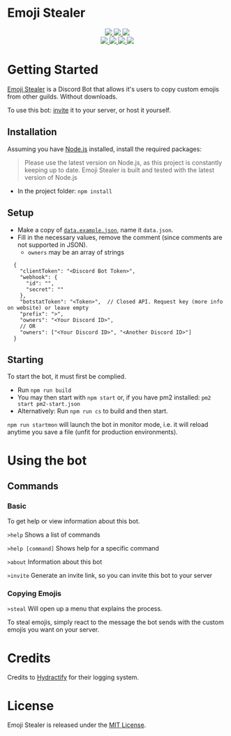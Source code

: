 # Emoji Stealer
<div>
	<p align="center">
		<a href="https://github.com/TMUniversal/Emoji-Stealer/blob/stable/package.json#L3">
			<img src="https://img.shields.io/badge/Emoji_Stealer-v0.1.3-c4c4c4.svg?style=flat" />
		</a>
		<a href="https://tmuniversal.eu/discord">
			<img src="https://img.shields.io/discord/727551682090762280.svg?style=flat&logo=discord">
		</a>
		<a href="https://tmuniversal.eu/redirect/patreon">
			<img src="https://img.shields.io/badge/Patreon-support_me-fa6956.svg?style=flat&logo=patreon" />
		</a>
		<br />
		<a href="https://github.com/TMUniversal/Emoji-Stealer/actions">
			<img src="https://github.com/TMUniversal/Emoji-Stealer/workflows/Test/badge.svg" />
		</a>
		<a href="https://github.com/TMUniversal/Emoji-Stealer/issues">
			<img src="https://img.shields.io/github/issues/TMUniversal/Emoji-Stealer.svg?style=flat">
		</a>
		<a href="https://github.com/TMUniversal/Emoji-Stealer/graphs/contributors">
			<img src="https://img.shields.io/github/contributors/TMUniversal/Emoji-Stealer.svg?style=flat">
		</a>
		<a href="https://github.com/TMUniversal/Emoji-Stealer/blob/stable/LICENSE.md">
			<img src="https://img.shields.io/github/license/TMUniversal/Emoji-Stealer.svg?style=flat">
		</a>
	</p>
</div>

# Getting Started

[Emoji Stealer] is a Discord Bot that allows it's users to copy custom emojis from other guilds. Without downloads.

To use this bot: [invite](https://discord.com/api/oauth2/authorize?client_id=726731461310545920&permissions=1074072576&scope=bot) it to your server, or host it yourself.

## Installation

Assuming you have [Node.js](https://nodejs.org/en/download/current/) installed, install the required packages:
> Please use the latest version on Node.js, as this project is constantly keeping up to date.
> Emoji Stealer is built and tested with the latest version of Node.js

- In the project folder: `npm install`

## Setup

- Make a copy of [`data.example.json`], name it `data.json`.
- Fill in the necessary values, remove the comment (since comments are not supported in JSON).
  - `owners` may be an array of strings


```JS
  {
    "clientToken": "<Discord Bot Token>",
    "webhook": {
      "id": "",
      "secret": ""
    },
    "botstatToken": "<Token>",  // Closed API. Request key (more info on website) or leave empty
    "prefix": ">",
    "owners": "<Your Discord ID>",
    // OR
    "owners": ["<Your Discord ID>", "<Another Discord ID>"]
  }
```

## Starting

To start the bot, it must first be complied.

- Run `npm run build`
- You may then start with `npm start` or, if you have pm2 installed: `pm2 start pm2-start.json`
- Alternatively: Run `npm run cs` to build and then start.

`npm run startmon` will launch the bot in monitor mode, i.e. it will reload anytime you save a file (unfit for production environments).

# Using the bot

## Commands

### Basic

To get help or view information about this bot.

`>help` Shows a list of commands

`>help [command]` Shows help for a specific command

`>about` Information about this bot

`>invite` Generate an invite link, so you can invite this bot to your server

### Copying Emojis

`>steal` Will open up a menu that explains the process.

To steal emojis, simply react to the message the bot sends with the custom emojis you want on your server.

# Credits

Credits to [Hydractify] for their logging system.

# License

Emoji Stealer is released under the [MIT License](LICENSE.md).


<!-- Getting started -->

[Emoji Stealer]: https://github.com/TMUniversal/Emoji-Stealer

<!-- Setup -->

[`data.example.json`]: https://github.com/TMUniversal/Emoji-Stealer/blob/master/data.example.json

<!-- Credits -->

[Hydractify]: https://github.com/Hydractify/kanna_kobayashi

